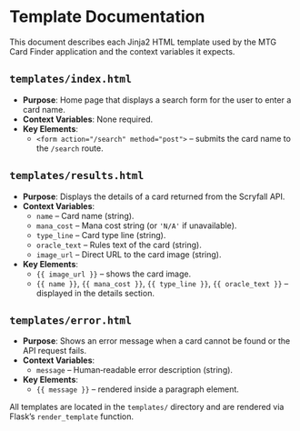 # Template Documentation

This document describes each Jinja2 HTML template used by the MTG Card Finder application and the context variables it expects.

## `templates/index.html`

- **Purpose**: Home page that displays a search form for the user to enter a card name.
- **Context Variables**: None required.
- **Key Elements**:
  - `<form action="/search" method="post">` – submits the card name to the `/search` route.

## `templates/results.html`

- **Purpose**: Displays the details of a card returned from the Scryfall API.
- **Context Variables**:
  - `name` – Card name (string).
  - `mana_cost` – Mana cost string (or `'N/A'` if unavailable).
  - `type_line` – Card type line (string).
  - `oracle_text` – Rules text of the card (string).
  - `image_url` – Direct URL to the card image (string).
- **Key Elements**:
  - `{{ image_url }}` – shows the card image.
  - `{{ name }}`, `{{ mana_cost }}`, `{{ type_line }}`, `{{ oracle_text }}` – displayed in the details section.

## `templates/error.html`

- **Purpose**: Shows an error message when a card cannot be found or the API request fails.
- **Context Variables**:
  - `message` – Human‑readable error description (string).
- **Key Elements**:
  - `{{ message }}` – rendered inside a paragraph element.

All templates are located in the `templates/` directory and are rendered via Flask’s `render_template` function.
